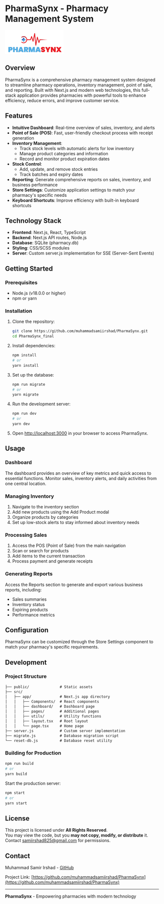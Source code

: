# PharmaSynx - Pharmacy Management System

![PharmaSynx Logo](public/logo.png)

## Overview

PharmaSynx is a comprehensive pharmacy management system designed to streamline pharmacy operations, inventory management, point of sale, and reporting. Built with Next.js and modern web technologies, this full-stack application provides pharmacies with powerful tools to enhance efficiency, reduce errors, and improve customer service.

## Features

- **Intuitive Dashboard**: Real-time overview of sales, inventory, and alerts
- **Point of Sale (POS)**: Fast, user-friendly checkout process with receipt generation
- **Inventory Management**: 
  - Track stock levels with automatic alerts for low inventory
  - Manage product categories and information
  - Record and monitor product expiration dates
- **Stock Control**: 
  - Add, update, and remove stock entries
  - Track batches and expiry dates
- **Reporting**: Generate comprehensive reports on sales, inventory, and business performance
- **Store Settings**: Customize application settings to match your pharmacy's specific needs
- **Keyboard Shortcuts**: Improve efficiency with built-in keyboard shortcuts

## Technology Stack

- **Frontend**: Next.js, React, TypeScript
- **Backend**: Next.js API routes, Node.js
- **Database**: SQLite (pharmacy.db)
- **Styling**: CSS/SCSS modules
- **Server**: Custom server.js implementation for SSE (Server-Sent Events)

## Getting Started

### Prerequisites

- Node.js (v18.0.0 or higher)
- npm or yarn

### Installation

1. Clone the repository:
   ```bash
   git clone https://github.com/muhammadsamiirshad/PharmaSynx.git
   cd PharmaSynx_final
   ```

2. Install dependencies:
   ```bash
   npm install
   # or
   yarn install
   ```

3. Set up the database:
   ```bash
   npm run migrate
   # or
   yarn migrate
   ```

4. Run the development server:
   ```bash
   npm run dev
   # or
   yarn dev
   ```

5. Open [http://localhost:3000](http://localhost:3000) in your browser to access PharmaSynx.

## Usage

### Dashboard

The dashboard provides an overview of key metrics and quick access to essential functions. Monitor sales, inventory alerts, and daily activities from one central location.

### Managing Inventory

1. Navigate to the inventory section
2. Add new products using the Add Product modal
3. Organize products by categories
4. Set up low-stock alerts to stay informed about inventory needs

### Processing Sales

1. Access the POS (Point of Sale) from the main navigation
2. Scan or search for products
3. Add items to the current transaction
4. Process payment and generate receipts

### Generating Reports

Access the Reports section to generate and export various business reports, including:
- Sales summaries
- Inventory status
- Expiring products
- Performance metrics

## Configuration

PharmaSynx can be customized through the Store Settings component to match your pharmacy's specific requirements.

## Development

### Project Structure

```
├── public/              # Static assets
├── src/
│   ├── app/             # Next.js app directory
│   │   ├── Components/  # React components
│   │   ├── dashboard/   # Dashboard page
│   │   ├── pages/       # Additional pages
│   │   ├── utils/       # Utility functions
│   │   ├── layout.tsx   # Root layout
│   │   └── page.tsx     # Home page
├── server.js            # Custom server implementation
├── migrate.js           # Database migration script
└── reset-db.js          # Database reset utility
```

### Building for Production

```bash
npm run build
# or
yarn build
```

Start the production server:

```bash
npm start
# or
yarn start
```

## License

This project is licensed under **All Rights Reserved**.  
You may view the code, but you **may not copy, modify, or distribute** it.  
Contact samiirshad825@gmail.com for permissions.

## Contact

Muhammad Samir Irshad - [GitHub](https://github.com/muhammadsamiirshad)

Project Link: [https://github.com/muhammadsamiirshad/PharmaSynx](https://github.com/muhammadsamiirshad/PharmaSynx)

---

**PharmaSynx** - Empowering pharmacies with modern technology
